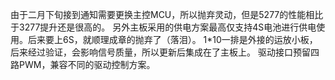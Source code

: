 由于二月下旬接到通知需要更换主控MCU，所以抛弃灵动，但是5277的性能相比于3277提升还是很高的。
另外主板采用的供电方案最高仅支持4S电池进行供电使用。后来要上6S，就顺理成章的抛弃了（落泪）。
1*10一排是外接的运放小板，后来经过验证，会影响信号质量，所以更新后集成在了主板上。
驱动接口预留四路PWM，兼容不同的驱动控制方案。
